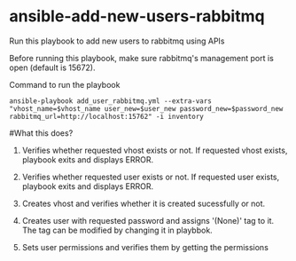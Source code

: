 # ansible-add-new-users-rabbitmq
Run this playbook to add new users to rabbitmq using APIs

Before running this playbook, make sure rabbitmq's management port is open (default is 15672).

Command to run the playbook

```ansible-playbook add_user_rabbitmq.yml --extra-vars "vhost_name=$vhost_name user_new=$user_new password_new=$password_new rabbitmq_url=http://localhost:15762" -i inventory```

#What this does?

1) Verifies whether requested vhost exists or not. If requested vhost exists, playbook exits and displays ERROR.

2) Verifies whether requested user exists or not. If requested user exists, playbook exits and displays ERROR.

3) Creates vhost and verifies whether it is created sucessfully or not.

4) Creates user with requested password and assigns '(None)' tag to it. The tag can be modified by changing it in playbbok.

5) Sets user permissions and verifies them by getting the permissions


